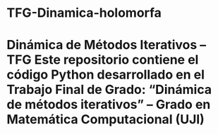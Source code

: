 # TFG-Dinamica-holomorfa
# Dinámica de Métodos Iterativos – TFG  Este repositorio contiene el código Python desarrollado en el Trabajo Final de Grado:   **“Dinámica de métodos iterativos”** – Grado en Matemática Computacional (UJI) 
